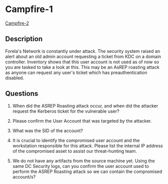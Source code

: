 # Campfire-1

[Campfire-2](https://app.hackthebox.com/sherlocks/Campfire-2)

## Description

Forela's Network is constantly under attack. The security system raised an alert about an old admin account requesting a ticket from KDC on a domain controller. Inventory shows that this user account is not used as of now so you are tasked to take a look at this. This may be an AsREP roasting attack as anyone can request any user's ticket which has preauthentication disabled.

## Questions

1. When did the ASREP Roasting attack occur, and when did the attacker request the Kerberos ticket for the vulnerable user?

>

2. Please confirm the User Account that was targeted by the attacker.

>

3. What was the SID of the account?

>

4. It is crucial to identify the compromised user account and the workstation responsible for this attack. Please list the internal IP address of the compromised asset to assist our threat-hunting team.

>

5. We do not have any artifacts from the source machine yet. Using the same DC Security logs, can you confirm the user account used to perform the ASREP Roasting attack so we can contain the compromised account/s?

>
